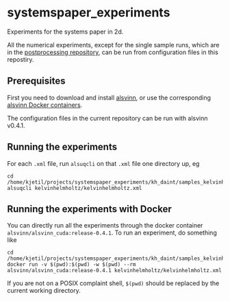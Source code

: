 # systemspaper_experiments
Experiments for the systems paper in 2d.

All the numerical experiments, except for the single sample runs, which are in the [postprocessing repository](https://github.com/kjetil-lye/statistical_systems_paper_experiments), can be run from configuration files in this repostiry.

## Prerequisites
First you need to download and install [alsvinn](https://alsvinn.github.io/alsvinn), or use the corresponding [alsvinn Docker containers](https://hub.docker.com/u/alsvinn).

The configuration files in the current repository can be run with alsvinn v0.4.1.

## Running the experiments

For each ```.xml``` file, run ```alsuqcli``` on that ```.xml``` file one directory up, eg

    cd /home/kjetil/projects/systemspaper_experiments/kh_daint/samples_kelvinhelmholtz_0.1_1024
    alsuqcli kelvinhelmholtz/kelvinhelmholtz.xml

## Running the experiments with Docker

You can directly run all the experiments through the docker container ```alsvinn/alsvinn_cuda:release-0.4.1```. To run an experiment, do something like

    cd /home/kjetil/projects/systemspaper_experiments/kh_daint/samples_kelvinhelmholtz_0.1_1024
    docker run -v $(pwd):$(pwd) -w $(pwd) --rm alsvinn/alsvinn_cuda:release-0.4.1 kelvinhelmholtz/kelvinhelmholtz.xml

If you are not on a POSIX complaint shell,  ```$(pwd)``` should be replaced by the current working directory.

